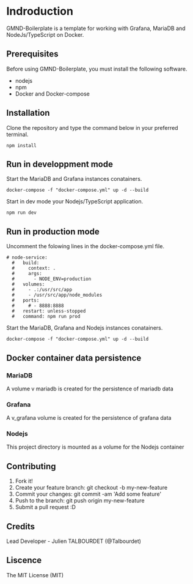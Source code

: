 # Indroduction

GMND-Boilerplate is a template for working with Grafana, MariaDB and NodeJs/TypeScript on Docker.

## Prerequisites

Before using GMND-Boilerplate, you must install the following software.

* nodejs
* npm
* Docker and Docker-compose

## Installation

Clone the repository and type the command below in your preferred terminal.

```
npm install
```

## Run in developpment mode

Start the MariaDB and Grafana instances conatainers.

```
docker-compose -f "docker-compose.yml" up -d --build
```

Start in dev mode your Nodejs/TypeScript application.

```
npm run dev
```

## Run in production mode

Uncomment the folowing lines in the docker-compose.yml file.

```
# node-service:
  #   build:
  #     context: .
  #     args:
  #       - NODE_ENV=production
  #   volumes:
  #     - .:/usr/src/app
  #     - /usr/src/app/node_modules
  #   ports:
  #     # - 8888:8888
  #   restart: unless-stopped
  #   command: npm run prod
```

Start the MariaDB, Grafana and Nodejs instances conatainers.

```
docker-compose -f "docker-compose.yml" up -d --build
```

## Docker container data persistence

### MariaDB

A volume v mariadb is created for the persistence of mariadb data

### Grafana

A v_grafana volume is created for the persistence of grafana data

### Nodejs

This project directory is mounted as a volume for the Nodejs container

## Contributing

1. Fork it!
2. Create your feature branch: git checkout -b my-new-feature
3. Commit your changes: git commit -am 'Add some feature'
4. Push to the branch: git push origin my-new-feature
5. Submit a pull request :D
## Credits

Lead Developer - Julien TALBOURDET (@Talbourdet)

## Liscence

The MIT License (MIT)
